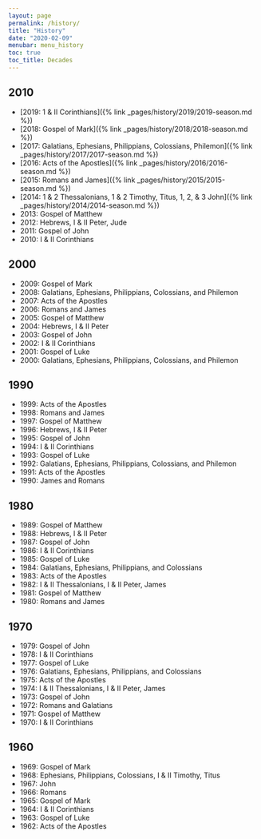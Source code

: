 ```yaml
---
layout: page
permalink: /history/
title: "History"
date: "2020-02-09"
menubar: menu_history
toc: true
toc_title: Decades
---
```


## 2010
* [2019: 1 & II Corinthians]({% link _pages/history/2019/2019-season.md %})
* [2018: Gospel of Mark]({% link _pages/history/2018/2018-season.md %})
* [2017: Galatians, Ephesians, Philippians, Colossians, Philemon]({% link _pages/history/2017/2017-season.md %})
* [2016: Acts of the Apostles]({% link _pages/history/2016/2016-season.md %})
* [2015: Romans and James]({% link _pages/history/2015/2015-season.md %})
* [2014: 1 & 2 Thessalonians, 1 & 2 Timothy, Titus, 1, 2, & 3 John]({% link _pages/history/2014/2014-season.md %})
* 2013: Gospel of Matthew
* 2012: Hebrews, I & II Peter, Jude
* 2011: Gospel of John
* 2010: I & II Corinthians

## 2000
* 2009: Gospel of Mark
* 2008: Galatians, Ephesians, Philippians, Colossians, and Philemon 
* 2007: Acts of the Apostles
* 2006: Romans and James
* 2005: Gospel of Matthew
* 2004: Hebrews, I & II Peter
* 2003: Gospel of John
* 2002: I & II Corinthians
* 2001: Gospel of Luke
* 2000: Galatians, Ephesians, Philippians, Colossians, and Philemon

## 1990
* 1999: Acts of the Apostles
* 1998: Romans and James
* 1997: Gospel of Matthew
* 1996: Hebrews, I & II Peter
* 1995: Gospel of John
* 1994: I & II Corinthians
* 1993: Gospel of Luke
* 1992: Galatians, Ephesians, Philippians, Colossians, and Philemon
* 1991: Acts of the Apostles
* 1990: James and Romans

## 1980
* 1989: Gospel of Matthew
* 1988: Hebrews, I & II Peter
* 1987: Gospel of John
* 1986: I & II Corinthians
* 1985: Gospel of Luke
* 1984: Galatians, Ephesians, Philippians, and Colossians
* 1983: Acts of the Apostles
* 1982: I & II Thessalonians, I & II Peter, James
* 1981: Gospel of Matthew
* 1980: Romans and James

## 1970
* 1979: Gospel of John
* 1978: I & II Corinthians
* 1977: Gospel of Luke
* 1976: Galatians, Ephesians, Philippians, and Colossians
* 1975: Acts of the Apostles
* 1974: I & II Thessalonians, I & II Peter, James
* 1973: Gospel of John
* 1972: Romans and Galatians
* 1971: Gospel of Matthew
* 1970: I & II Corinthians

## 1960
* 1969: Gospel of Mark
* 1968: Ephesians, Philippians, Colossians, I & II Timothy, Titus
* 1967: John
* 1966: Romans
* 1965: Gospel of Mark
* 1964: I & II Corinthians
* 1963: Gospel of Luke
* 1962: Acts of the Apostles
